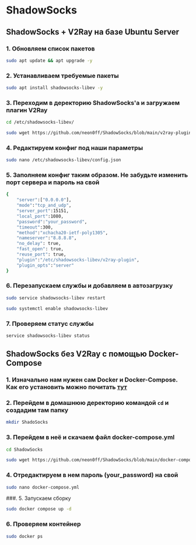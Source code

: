 # ShadowSocks
## ShadowSocks + V2Ray на базе Ubuntu Server

### 1. Обновляем список пакетов
```bash
sudo apt update && apt upgrade -y
```

### 2. Устанавливаем требуемые пакеты
```bash
sudo apt install shadowsocks-libev -y
```

### 3. Переходим в деректорию ShadowSocks'a и загружаем плагин V2Ray
```bash
cd /etc/shadowsocks-libev/
```
```bash
sudo wget https://github.com/neon0ff/ShadowSocks/blob/main/v2ray-plugin
```

### 4. Редактируем конфиг под наши параметры
```bash
sudo nano /etc/shadowsocks-libev/config.json
```

### 5. Заполняем конфиг таким образом. Не забудьте изменить порт сервера и пароль на свой
```bash
{
    "server":["0.0.0.0"],
    "mode":"tcp_and_udp",
    "server_port":15151,
    "local_port":1080,
    "password":"your_password",
    "timeout":300,
    "method":"xchacha20-ietf-poly1305",
    "nameserver":"8.8.8.8",
    "no_delay": true,
    "fast_open": true,
    "reuse_port": true,
    "plugin":"/etc/shadowsocks-libev/v2ray-plugin",
    "plugin_opts":"server"
}
```
### 6. Перезапускаем службы и добавляем в автозагрузку
```bash
sudo service shadowsocks-libev restart
```
```bash
sudo systemctl enable shadowsocks-libev
```
### 7. Проверяем статус службы
```bash
service shadowsocks-libev status
```

## ShadowSocks без V2Ray c помощью Docker-Compose
### 1. Изначально нам нужен сам Docker и Docker-Compose. Как его установить можно почитать [тут](https://totaku.ru/ustanovka-docker-i-docker-compose-na-ubuntu-22-04/)

### 2. Перейдем в домашнюю деректорию командой ```cd``` и создадим там папку
```bash
mkdir ShadoSocks
```

### 3. Перейдем в неё и скачаем файл docker-compose.yml
```bash
cd ShadowSocks
```

```bash
sudo wget https://github.com/neon0ff/ShadowSocks/blob/main/docker-compose.yml
```

### 4. Отредактируем в нем пароль (your_password) на свой
```bash
sudo nano docker-compose.yml
```

###. 5. Запускаем сборку
```bash
sudo docker compose up -d
```

### 6. Проверяем контейнер
```bash
sudo docker ps
```
